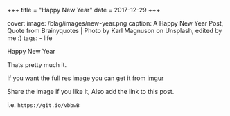 +++
title = "Happy New Year"
date = 2017-12-29
+++

cover:
image: /blag/images/new-year.png
caption: A Happy New Year Post, Quote from Brainyquotes | Photo by Karl Magnuson on Unsplash, edited by me :)
tags: - life

Happy New Year

Thats pretty much it.

If you want the full res image you can get it from [imgur](https://imgur.com/a/EM7Qs)

Share the image if you like it, Also add the link to this post.

i.e. `https://git.io/vbbwB`
